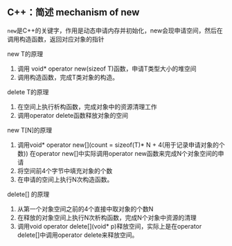 ## C++：简述 mechanism of new

`new`是C++的关键字，作用是动态申请内存并初始化，new会现申请空间，然后在调用构造函数，返回对应对象的指针

new T的原理

1. 调用 void\* operator new(sizeof T)函数，申请T类型大小的堆空间
2. 调用构造函数，完成T类对象的构造。

delete T的原理

1. 在空间上执行析构函数，完成对象中的资源清理工作
2. 调用operator delete函数释放对象的空间

new T[N]的原理

1. 调用void\* operator new[](count = sizeof(T)* N + 4(用于记录申请对象的个数)) 在operator new[]中实际调用operator new函数来完成N个对象空间的申请
2. 将空间前4个字节中填充对象的个数
3. 在申请的空间上执行N次构造函数。

delete[] 的原理

1. 从第一个对象空间之前的4个直接中取对象的个数N
2. 在释放的对象空间上执行N次析构函数，完成N个对象中资源的清理
3. 调用void operator delete[](void* p)释放空间，实际上是在operator delete[]中调用operator delete来释放空间。
